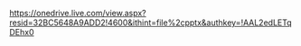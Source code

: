 https://onedrive.live.com/view.aspx?resid=32BC5648A9ADD2!4600&ithint=file%2cpptx&authkey=!AAL2edLETqDEhx0
